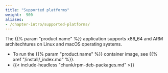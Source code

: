 ```yaml
---
title: "Supported platforms"
weight:  900
aliases:
- /chapter-intro/supported-platforms/
---
```

<!-- DISCLAIMER: This file is based on the syslog-ng Open Source Edition documentation https://github.com/balabit/syslog-ng-ose-guides/commit/2f4a52ee61d1ea9ad27cb4f3168b95408fddfdf2 and is used under the terms of The syslog-ng Open Source Edition Documentation License. The file has been modified by Axoflow. -->

The {{% param "product.name" %}} application supports x86_64 and ARM architechtures on Linux and macOS operating systems.

- To run the {{% param "product.name" %}} container image, see {{% xref "/install/_index.md" %}}.
- {{< include-headless "chunk/rpm-deb-packages.md" >}}
